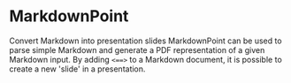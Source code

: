 # MarkdownPoint
Convert Markdown into presentation slides
MarkdownPoint can be used to parse simple Markdown and generate a PDF representation of a given Markdown input.
By adding `<==>` to a Markdown document, it is possible to create a new 'slide' in a presentation.
